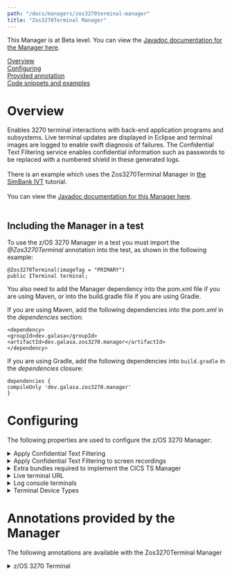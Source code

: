 ```yaml
---
path: "/docs/managers/zos3270terminal-manager"
title: "Zos3270Terminal Manager"
---
```


This Manager is at Beta level. You can view the <a href="https://javadoc.galasa.dev/index.html?overview-summary.html">Javadoc documentation for the Manager here</a>.<br>

[Overview](#overview)<br>
[Configuring](#configuring)<br>
[Provided annotation](#annotations)<br>
[Code snippets and examples](#codesnippets)<br>

# <a name="overview"></a>Overview
Enables 3270 terminal interactions with back-end application programs and subsystems. Live terminal updates are displayed in Eclipse and terminal images are logged to enable swift diagnosis of failures. The Confidential Text Filtering service enables confidential information such as passwords to be replaced with a numbered shield in these generated logs. <br><br> There is an example which uses the Zos3270Terminal Manager in <a href="https://galasa.dev/docs/running-simbank-tests/simbank-IVT">the SimBank IVT</a> tutorial. <br><br> You can view the <a href="https://javadoc.galasa.dev/dev/galasa/zos3270/package-summary.html">Javadoc documentation for this Manager here</a>. <br><br>

## <a name="dependencies"></a>Including the Manager in a test

To use the z/OS 3270 Manager in a test you must import the _@Zos3270Terminal_ annotation into the test, as shown in the following example: 

```
@Zos3270Terminal(imageTag = "PRIMARY")
public ITerminal terminal;
```

You also need to add the Manager dependency into the pom.xml file if you are using Maven, or into the build.gradle file if you are using Gradle. 

If you are using Maven, add the following dependencies into the _pom.xml_ in the _dependencies_ section:

```
<dependency>
<groupId>dev.galasa</groupId>
<artifactId>dev.galasa.zos3270.manager</artifactId>
</dependency>
```

If you are using Gradle, add the following dependencies into ```build.gradle``` in the _dependencies_ closure:

```
dependencies {
compileOnly 'dev.galasa.zos3270.manager'
}
```

# <a name="configuring"></a>Configuring 

The following properties are used to configure the z/OS 3270 Manager:

<details>
<summary>Apply Confidential Text Filtering</summary>

| Property: | ApplyConfidentialTextFiltering |
| --------------------------------------- | :------------------------------------- |
| Name: | zos3270.apply.ctf |
| Description: | This property indicates that all logs and screen recordings are to be passed
through the Confidential Text Filtering services to hide text, for example, passwords |
| Required:  | Yes |
| Default value: | true |
| Valid values: | true, false|
| Examples: | <code>zos3270.apply.ctf=true</code>|

</details>

<details>
<summary>Apply Confidential Text Filtering to screen recordings</summary>

| Property: | ApplyConfidentialTextFiltering |
| --------------------------------------- | :------------------------------------- |
| Name: | cicsts.extra.bundles |
| Description: | The symbolic names of any bundles that need to be loaded with the CICS TS Manager |
| Required:  | No |
| Default value: | dev.galasa.cicsts.ceci.manager,dev.galasa.cicsts.ceda.manager,dev.galasa.cicsts.cemt.manager |
| Valid values: | bundle-symbolic names in a comma separated list|
| Examples: | <code>cicsts.extra.bundles=org.example.cicsts.provisioning</code>|

</details>

<details>
<summary>Extra bundles required to implement the CICS TS Manager</summary>

| Property: | ExtraBundles |
| --------------------------------------- | :------------------------------------- |
| Name: | cicsts.extra.bundles |
| Description: | The symbolic names of any bundles that need to be loaded with the CICS TS Manager |
| Required:  | No |
| Default value: | dev.galasa.cicsts.ceci.manager,dev.galasa.cicsts.ceda.manager,dev.galasa.cicsts.cemt.manager |
| Valid values: | bundle-symbolic names in a comma separated list|
| Examples: | <code>cicsts.extra.bundles=org.example.cicsts.provisioning</code>|

</details>

<details>
<summary>Live terminal URL</summary>

| Property: | LiveTerminalUrl |
| --------------------------------------- | :------------------------------------- |
| Name: | zos3270.live.terminal.images |
| Description: | Defines the URL where live terminal updates are sent for displaying in Eclipse. Eclipse  sets this property in the overrides to indicate that the z/OS 3270 terminal will place the terminal images ready for live viewing in the Eclipse UI. |
| Required:  | No |
| Default value: | None. Not specifying a value or leaving the value empty indicates that there is no live recording |
| Valid values: | A valid URL |
| Examples: | <code>zos3270.live.terminal.images=https://exampleurl.com</code>|

</details>

<details>
<summary>Log console terminals</summary>

| Property: | LogConsoleTerminals |
| --------------------------------------- | :------------------------------------- |
| Name: | zos3270.console.terminal.images |
| Description: | Defines whether terminal images are logged to the console/runlog |
| Required:  | No |
| Default value: | true |
| Valid values: | true, false |
| Examples: | <code>zos3270.console.terminal.images=true</code>|

</details>

<details>
<summary>Terminal Device Types </summary>

| Property: | TerminalDeviceTypes |
| --------------------------------------- | :------------------------------------- |
| Name: | zos3270.image.xxxxxx.device.types |
| Description: | Enables use of custom terminal device types |
| Required:  | No |
| Default value: | IBM-DYNAMIC, IBM-3278-2 |
| Valid values: | A valid terminal device type |
| Examples: | <code>zos3270.image.xxxxxx.device.types=IBM-DYNAMIC,IBM-3278-2</code>|

</details>


# <a name="annotations"></a>Annotations provided by the Manager

The following annotations are available with the Zos3270Terminal Manager
<details>
<summary>z/OS 3270 Terminal</summary>

| Annotation: | z/OS 3270 Terminal |
| --------------------------------------- | :------------------------------------- |
| Name: | @Zos3270Terminal |
| Description: | The <code>@Zos3270Terminal</code> annotation requests the z/OS 3270 Terminal Manager to provide a 3270 terminal associated with a z/OS image. |
| Attribute: `imageTag` |  The <code>imageTag</code> is used to identify the z/OS image. Optional. The default value is "primary".|
| Attribute: `autoConnect` |  Allows a user to choose if the terminal automatically connects in the provision start stage. Optional. The default value is true.|
| Syntax: | @ZosImage(imageTag="A")<br> public IZosImage zosImageA;<br> @Zos3270Terminal(imageTag="A")<br> public ITerminal zosTerminalA;<br></code> |
| Notes: | The <code>ITerminal</code> interface has a number of methods to issue commands to the 3270 client. See <a href="https://javadoc.galasa.dev/dev/galasa/zos3270/ITerminal.html" target="_blank">ITerminal</a> to find out more. |

</details>
